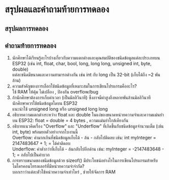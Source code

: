 # สรุปผลและคำถามท้ายการทดลอง

## สรุปผลการทดลอง



## คำถามท้ายการทดลอง

1. นักศึกษาได้เรียนรู้อะไรบ้างเกี่ยวกับความแตกต่างและคุณสมบัติของชนิดข้อมูลแต่ละประเภทบน ESP32 (เช่น int, float, char, bool, long, long long, unsigned int, byte, double) <br>
แต่ละชนิดมีขนาดและความสามารถต่างกัน เช่น int กับ long เป็น 32-bit (เก็บได้ถึง ~2 พันล้าน)
2. ความสำคัญของการเลือกใช้ชนิดข้อมูลที่เหมาะสมในการเขียนโปรแกรมคืออะไร? <br>
ใช้ RAM ให้คุ้ม ไม่เปลือง , ป้องกัน overflow/bug
3. ถ้านักศึกษาต้องการเก็บค่าเวลา (เป็นมิลลิวินาที) ซึ่งอาจมีค่าสูงถึงหลายพันล้านมิลลิวินาที นักศึกษาควรใช้ชนิดข้อมูลใดบน ESP32 <br>
แนะนำใช้ unsigned long หรือ unsigned long long
4. อธิบายความแตกต่างระหว่าง float และ double ในแง่ของขนาดหน่วยความจำและความแม่นยำ <br>
บน ESP32: float = double = 4 bytes , ความแม่นยำใกล้เคียงกัน
5. อธิบายแนวคิดเรื่อง "Overflow" และ "Underflow" ที่เกิดขึ้นกับชนิดข้อมูลจำนวนเต็ม (เช่น int, byte) พร้อมยกตัวอย่างจากใบงานนี้ <br>
Overflow: ค่ามากเกินที่ชนิดข้อมูลเก็บได้ - ล้น - กลับไปติดลบ เช่น: int myInteger = 2147483647 + 1; = ได้ค่าติดลบ <br>
Underflow: ค่าต่ำกว่าที่เก็บได้ - ล้นกลับไปอีกด้าน เช่น: myInteger = -2147483648 - 1; = กลับไปเป็นค่าบวก
6. การทราบขนาดของชนิดข้อมูลด้วย sizeof() มีประโยชน์อย่างไรในการเขียนโปรแกรมสำหรับไมโครคอนโทรลเลอร์ที่มีหน่วยความจำจำกัด? <br>
บอกเราว่าแต่ละตัวใช้หน่วยความจำเท่าไหร่ , ช่วยให้จัดการ RAM
